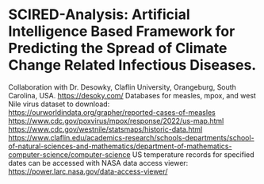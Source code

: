 # SCIRED-Analysis: Artificial Intelligence Based Framework for Predicting the Spread of Climate Change Related Infectious Diseases.
Collaboration with Dr. Desowky, Claflin University, Orangeburg, South Carolina, USA. https://desoky.com/
Databases for measles, mpox, and west Nile virus dataset to download:
https://ourworldindata.org/grapher/reported-cases-of-measles
https://www.cdc.gov/poxvirus/mpox/response/2022/us-map.html
https://www.cdc.gov/westnile/statsmaps/historic-data.html
https://www.claflin.edu/academics-research/schools-departments/school-of-natural-sciences-and-mathematics/department-of-mathematics-computer-science/computer-science
US temperature records for specified dates can be accessed with NASA data access viewer: 
https://power.larc.nasa.gov/data-access-viewer/
